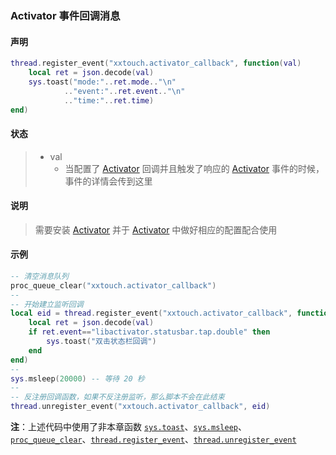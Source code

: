 ### Activator 事件回调消息


#### 声明
```lua
thread.register_event("xxtouch.activator_callback", function(val)
    local ret = json.decode(val)
    sys.toast("mode:"..ret.mode.."\n"
            .."event:"..ret.event.."\n"
            .."time:"..ret.time)
end)
```


#### 状态
> - val
>   - 当配置了 [Activator](http://cydia.saurik.com/package/libactivator/) 回调并且触发了响应的 [Activator](http://cydia.saurik.com/package/libactivator/) 事件的时候，事件的详情会传到这里


#### 说明
> 需要安装 [Activator](http://cydia.saurik.com/package/libactivator/) 并于 [Activator](http://cydia.saurik.com/package/libactivator/) 中做好相应的配置配合使用  


#### 示例  
```lua
-- 清空消息队列
proc_queue_clear("xxtouch.activator_callback")
--
-- 开始建立监听回调
local eid = thread.register_event("xxtouch.activator_callback", function(val)
	local ret = json.decode(val)
	if ret.event=="libactivator.statusbar.tap.double" then
	    sys.toast("双击状态栏回调")
	end
end)
--
sys.msleep(20000) -- 等待 20 秒
--
-- 反注册回调函数，如果不反注册监听，那么脚本不会在此结束
thread.unregister_event("xxtouch.activator_callback", eid)
```
**注**：上述代码中使用了非本章函数 [`sys.toast`](/Handbook/sys/sys.toast.md)、[`sys.msleep`](/Handbook/sys/sys.msleep.md)、[`proc_queue_clear`](/Handbook/proc/proc_queue_clear.md)、[`thread.register_event`](/Handbook/thread/thread.register_event.md)、[`thread.unregister_event`](/Handbook/thread/thread.unregister_event.md)

